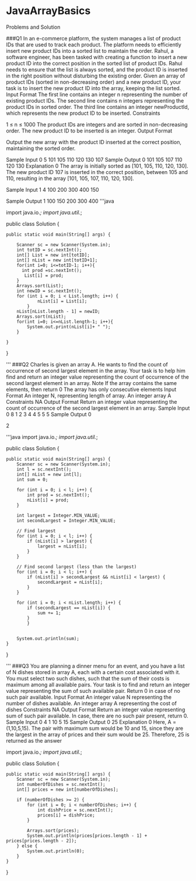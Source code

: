 # JavaArrayBasics
Problems and Solution

###Q1
In an e-commerce platform, the system manages a list of product IDs that are used to track each product. The platform needs to efficiently insert new product IDs into a sorted list to maintain the order. Rahul, a software engineer, has been tasked with creating a function to insert a new product ID into the correct position in the sorted list of product IDs.
Rahul needs to ensure that the list is always sorted, and the product ID is inserted in the right position without disturbing the existing order.
Given an array of product IDs (sorted in non-decreasing order) and a new product ID, your task is to insert the new product ID into the array, keeping the list sorted.
Input Format
The first line contains an integer n representing the number of existing product IDs.
The second line contains n integers representing the product IDs in sorted order.
The third line contains an integer newProductId, which represents the new product ID to be inserted.
Constraints

1 ≤ n ≤ 1000
The product IDs are integers and are sorted in non-decreasing order.
The new product ID to be inserted is an integer.
Output Format

Output the new array with the product ID inserted at the correct position, maintaining the sorted order.

Sample Input 0
5
101 105 110 120 130
107
Sample Output 0
101 105 107 110 120 130
Explanation 0
The array is initially sorted as [101, 105, 110, 120, 130]. The new product ID 107 is inserted in the correct position, between 105 and 110, resulting in the array [101, 105, 107, 110, 120, 130].

Sample Input 1
4
100 200 300 400
150

Sample Output 1
100 150 200 300 400
'''java

import java.io.*;
import java.util.*;

public class Solution {

    public static void main(String[] args) {
        
        Scanner sc = new Scanner(System.in);
        int totID = sc.nextInt();
        int[] List = new int[totID];
        int[] nList = new int[totID+1];
        for(int i=0; i<=totID-1; i++){
          int prod =sc.nextInt();
           List[i] = prod;
        }
        Arrays.sort(List);
        int newID = sc.nextInt();
        for (int i = 0; i < List.length; i++) {
                nList[i] = List[i];
            }
        nList[nList.length - 1] = newID;
        Arrays.sort(nList);
        for(int i=0; i<=nList.length-1; i++){
            System.out.print(nList[i]+ " ");
        }
        
    }
}

'''
###Q2
Charles is given an array A. He wants to find the count of occurrence of second largest element in the array. Your task is to help him find and return an integer value representing the count of occurrence of the second largest element in an array.
Note
If the array contains the same elements, then return 0
The array has only consecutive elements
Input Format
An integer N, representing length of array.
An integer array A
Constraints
NA
Output Format
Return an integer value representing the count of occurrence of the second largest element in an array.
Sample Input 0
8
1 2 3 4 4 5 5 5
Sample Output 0

2

'''java
import java.io.*;
import java.util.*;

public class Solution {

    public static void main(String[] args) {
        Scanner sc = new Scanner(System.in);
        int l = sc.nextInt();
        int[] nList = new int[l];
        int sum = 0;

        for (int i = 0; i < l; i++) {
            int prod = sc.nextInt();
            nList[i] = prod;
        }

        int largest = Integer.MIN_VALUE;
        int secondLargest = Integer.MIN_VALUE;

        // Find largest
        for (int i = 0; i < l; i++) {
            if (nList[i] > largest) {
                largest = nList[i];
            }
        }

        // Find second largest (less than the largest)
        for (int i = 0; i < l; i++) {
            if (nList[i] > secondLargest && nList[i] < largest) {
                secondLargest = nList[i];
            }
        }

        for (int i = 0; i < nList.length; i++) {
            if (secondLargest == nList[i]) {
                sum += 1;
            }
            }
        

        System.out.println(sum);
    }
}

'''
###Q3
You are planning a dinner menu for an event, and you have a list of N dishes stored in array A, each with a certain cost associated with it. You must select two such dishes, such that the sum of their costs is maximum among all available pairs. Your task is to find and return an integer value representing the sum of such available pair. Return 0 in case of no such pair available.
Input Format
An integer value N representing the number of dishes available.
An integer array A representing the cost of dishes
Constraints
NA
Output Format
Return an integer value representing sum of such pair available. In case, there are no such pair present, return 0.
Sample Input 0
4
1 10 5 15
Sample Output 0
25
Explanation 0
Here, A = (1,10,5,15). The pair with maximum sum would be 10 and 15, since they are the largest in the array of prices and their sum would be 25. Therefore, 25 is returned as the answer

import java.io.*;
import java.util.*;

public class Solution {

    public static void main(String[] args) {
        Scanner sc = new Scanner(System.in);
        int numberOfDishes = sc.nextInt();
        int[] prices = new int[numberOfDishes];

        if (numberOfDishes >= 2) {
            for (int i = 0; i < numberOfDishes; i++) {
                int dishPrice = sc.nextInt();
                prices[i] = dishPrice;
            }

            Arrays.sort(prices);
            System.out.println(prices[prices.length - 1] + prices[prices.length - 2]);
        } else {
            System.out.println(0);
        }
    }
}


